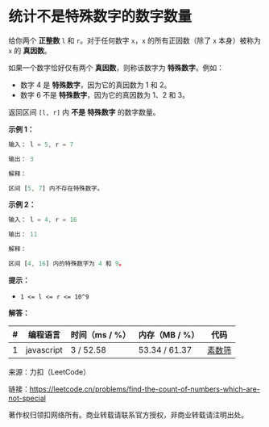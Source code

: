 # 统计不是特殊数字的数字数量

给你两个 **正整数** `l` 和 `r`。对于任何数字 `x`，`x` 的所有正因数（除了 `x` 本身）被称为 `x` 的 **真因数**。

如果一个数字恰好仅有两个 **真因数**，则称该数字为 **特殊数字**。例如：

- 数字 4 是 **特殊数字**，因为它的真因数为 1 和 2。
- 数字 6 不是 **特殊数字**，因为它的真因数为 1、2 和 3。

返回区间 `[l, r]` 内 **不是** **特殊数字** 的数字数量。

**示例 1：**

``` javascript
输入： l = 5, r = 7

输出： 3

解释：

区间 [5, 7] 内不存在特殊数字。
```

**示例 2：**

``` javascript
输入： l = 4, r = 16

输出： 11

解释：

区间 [4, 16] 内的特殊数字为 4 和 9。
```

**提示：**

- `1 <= l <= r <= 10^9`

**解答：**

**#**|**编程语言**|**时间（ms / %）**|**内存（MB / %）**|**代码**
--|--|--|--|--
1|javascript|3 / 52.58|53.34 / 61.37|[素数筛](./javascript/ac_v1.js)

来源：力扣（LeetCode）

链接：https://leetcode.cn/problems/find-the-count-of-numbers-which-are-not-special

著作权归领扣网络所有。商业转载请联系官方授权，非商业转载请注明出处。
